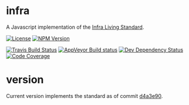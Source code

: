 # infra
A Javascript implementation of the [Infra Living Standard](https://infra.spec.whatwg.org/).

[![License](http://img.shields.io/npm/l/xmlbuilder.svg?style=flat-square)](http://opensource.org/licenses/MIT)
[![NPM Version](http://img.shields.io/npm/v/@oozcitak/infra.svg?style=flat-square)](https://www.npmjs.com/package/@oozcitak/infra)

[![Travis Build Status](http://img.shields.io/travis/oozcitak/infra.svg?style=flat-square)](http://travis-ci.org/oozcitak/infra)
[![AppVeyor Build status](https://ci.appveyor.com/api/projects/status/eq3de0oihhp9p5h2?svg=true)](https://ci.appveyor.com/project/oozcitak/infra)
[![Dev Dependency Status](http://img.shields.io/david/dev/oozcitak/infra.svg?style=flat-square)](https://david-dm.org/oozcitak/infra)
[![Code Coverage](https://img.shields.io/codecov/c/github/oozcitak/infra?style=flat-square)](https://codecov.io/gh/oozcitak/infra)

# version
Current version implements the standard as of commit [d4a3e90](https://github.com/whatwg/infra/commit/d4a3e9003e6695e3e1379a8581d945759566bfac).
